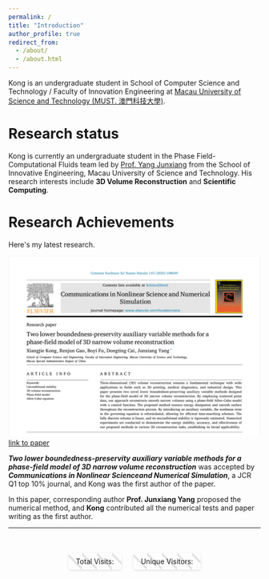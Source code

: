 ```yaml
---
permalink: /
title: "Introduction"
author_profile: true
redirect_from: 
  - /about/
  - /about.html
---
```


Kong is an undergraduate student in School of Computer Science and Technology / Faculty of Innovation Engineering at [Macau University of Science and Technology (MUST. 澳門科技大學)](https://www.must.edu.mo/).

Research status
======
Kong is currently an undergraduate student in the Phase Field-Computational Fluids team led by [Prof. Yang Junxiang](https://cfdyang521.github.io/) from the School of Innovative Engineering, Macau University of Science and Technology. His research interests include **3D Volume Reconstruction** and **Scientific Computing**.

Research Achievements
======
Here's my latest research.

![](/images/paper1.png)
[link to paper](https://doi.org/10.1016/j.cnsns.2025.108649)

***Two lower boundedness-preservity auxiliary variable methods for a phase-field model of 3D narrow volume reconstruction*** was accepted by ***Communications in Nonlinear Scienceand Numerical Simulation***, a JCR Q1 top 10% journal, and Kong was the first author of the paper.

In this paper, corresponding author **Prof. Junxiang Yang** proposed the numerical method, and **Kong** contributed all the numerical tests and paper writing as the first author.

---

<style>
@keyframes stripe-animation {
  0% { background-position: 0 0; }
  100% { background-position: 30px 0; }
}

.stat-container {
  display: inline-block;
  padding: 8px 15px;
  margin: 0 10px;
  position: relative;
  background: linear-gradient(45deg, 
    transparent 0%,
    transparent 45%,
    rgba(0,0,0,0.1) 45%,
    rgba(0,0,0,0.1) 55%,
    transparent 55%,
    transparent 100%
  );
  background-size: 30px 100%;
  animation: stripe-animation 1s linear infinite;
  border-radius: 5px;
  box-shadow: 0 2px 5px rgba(0,0,0,0.1);
}

.stats-wrapper {
  margin-top: 50px;
  text-align: center;
}
</style>

<div class="stats-wrapper">
  <div class="stat-container">
    <span id="busuanzi_container_site_pv" style="font-size: 14px;">
      Total Visits: <span id="busuanzi_value_site_pv" style="font-weight: bold;"></span>
    </span>
  </div>
  <div class="stat-container">
    <span id="busuanzi_container_site_uv" style="font-size: 14px;">
      Unique Visitors: <span id="busuanzi_value_site_uv" style="font-weight: bold;"></span>
    </span>
  </div>
</div>
